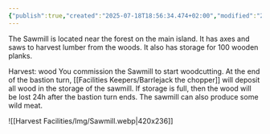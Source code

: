 ```yaml
---
{"publish":true,"created":"2025-07-18T18:56:34.474+02:00","modified":"2025-07-18T17:56:46.935+02:00","cssclasses":""}
---
```


The Sawmill is located near the forest on the main island. It has axes and saws to harvest lumber from the woods. It also has storage for 100 wooden planks.

Harvest: wood You commission the Sawmill to start woodcutting. At the end of the bastion turn, [[Facilities Keepers/Barrlejack the chopper]] will deposit all wood in the storage of the sawmill. If storage is full, then the wood will be lost 24h after the bastion turn ends. The sawmill can also produce some wild meat.

![[Harvest Facilities/Img/Sawmill.webp|420x236]]